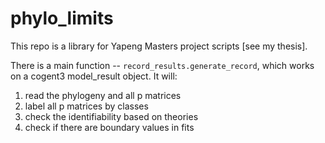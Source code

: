 # phylo_limits
This repo is a library for Yapeng Masters project scripts [see my thesis].

There is a main function -- `record_results.generate_record`, which works on a cogent3 model_result object. It will:

1. read the phylogeny and all p matrices
2. label all p matrices by classes 
3. check the identifiability based on theories 
4. check if there are boundary values in fits

